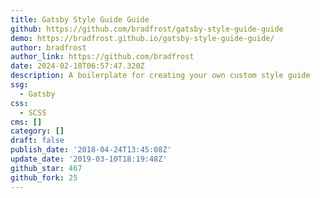 ```yaml
---
title: Gatsby Style Guide Guide
github: https://github.com/bradfrost/gatsby-style-guide-guide
demo: https://bradfrost.github.io/gatsby-style-guide-guide/
author: bradfrost
author_link: https://github.com/bradfrost
date: 2024-02-18T06:57:47.320Z
description: A boilerplate for creating your own custom style guide
ssg:
  - Gatsby
css:
  - SCSS
cms: []
category: []
draft: false
publish_date: '2018-04-24T13:45:08Z'
update_date: '2019-03-10T18:19:48Z'
github_star: 467
github_fork: 25
---
```

